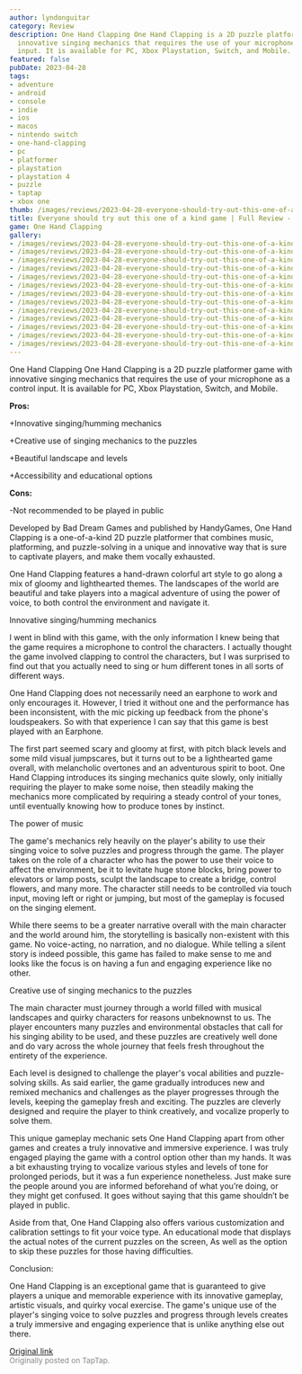 ```yaml
---
author: lyndonguitar
category: Review
description: One Hand Clapping One Hand Clapping is a 2D puzzle platformer game with
  innovative singing mechanics that requires the use of your microphone as a control
  input. It is available for PC, Xbox Playstation, Switch, and Mobile.
featured: false
pubDate: 2023-04-28
tags:
- adventure
- android
- console
- indie
- ios
- macos
- nintendo switch
- one-hand-clapping
- pc
- platformer
- playstation
- playstation 4
- puzzle
- taptap
- xbox one
thumb: /images/reviews/2023-04-28-everyone-should-try-out-this-one-of-a-kind-game--full-review---one-hand-clapping-0.avif
title: Everyone should try out this one of a kind game | Full Review - One Hand Clapping
game: One Hand Clapping
gallery:
- /images/reviews/2023-04-28-everyone-should-try-out-this-one-of-a-kind-game--full-review---one-hand-clapping-0.avif
- /images/reviews/2023-04-28-everyone-should-try-out-this-one-of-a-kind-game--full-review---one-hand-clapping-1.avif
- /images/reviews/2023-04-28-everyone-should-try-out-this-one-of-a-kind-game--full-review---one-hand-clapping-2.avif
- /images/reviews/2023-04-28-everyone-should-try-out-this-one-of-a-kind-game--full-review---one-hand-clapping-3.avif
- /images/reviews/2023-04-28-everyone-should-try-out-this-one-of-a-kind-game--full-review---one-hand-clapping-4.avif
- /images/reviews/2023-04-28-everyone-should-try-out-this-one-of-a-kind-game--full-review---one-hand-clapping-5.avif
- /images/reviews/2023-04-28-everyone-should-try-out-this-one-of-a-kind-game--full-review---one-hand-clapping-6.avif
- /images/reviews/2023-04-28-everyone-should-try-out-this-one-of-a-kind-game--full-review---one-hand-clapping-7.avif
- /images/reviews/2023-04-28-everyone-should-try-out-this-one-of-a-kind-game--full-review---one-hand-clapping-8.avif
- /images/reviews/2023-04-28-everyone-should-try-out-this-one-of-a-kind-game--full-review---one-hand-clapping-9.avif
- /images/reviews/2023-04-28-everyone-should-try-out-this-one-of-a-kind-game--full-review---one-hand-clapping-10.avif
- /images/reviews/2023-04-28-everyone-should-try-out-this-one-of-a-kind-game--full-review---one-hand-clapping-11.avif
- /images/reviews/2023-04-28-everyone-should-try-out-this-one-of-a-kind-game--full-review---one-hand-clapping-12.avif
---
```

One Hand Clapping
One Hand Clapping is a 2D puzzle platformer game with innovative singing mechanics that requires the use of your microphone as a control input. It is available for PC, Xbox Playstation, Switch, and Mobile.


**Pros:**


+Innovative singing/humming mechanics

+Creative use of singing mechanics to the puzzles

+Beautiful landscape and levels

+Accessibility and educational options


**Cons:**


-Not recommended to be played in public

Developed by Bad Dream Games and published by HandyGames, One Hand Clapping is a one-of-a-kind 2D puzzle platformer that combines music, platforming, and puzzle-solving in a unique and innovative way that is sure to captivate players, and make them vocally exhausted.

One Hand Clapping features a hand-drawn colorful art style to go along a mix of gloomy and lighthearted themes. The landscapes of the world are beautiful and take players into a magical adventure of using the power of voice, to both control the environment and navigate it.

Innovative singing/humming mechanics

I went in blind with this game, with the only information I knew being that the game requires a microphone to control the characters. I actually thought the game involved clapping to control the characters, but I was surprised to find out that you actually need to sing or hum different tones in all sorts of different ways.

One Hand Clapping does not necessarily need an earphone to work and only encourages it. However, I tried it without one and the performance has been inconsistent, with the mic picking up feedback from the phone's loudspeakers. So with that experience I can say that this game is best played with an Earphone.

The first part seemed scary and gloomy at first, with pitch black levels and some mild visual jumpscares, but it turns out to be a lighthearted game overall, with melancholic overtones and an adventurous spirit to boot. One Hand Clapping introduces its singing mechanics quite slowly, only initially requiring the player to make some noise, then steadily making the mechanics more complicated by requiring a steady control of your tones, until eventually knowing how to produce tones by instinct.

The power of music

The game's mechanics rely heavily on the player's ability to use their singing voice to solve puzzles and progress through the game. The player takes on the role of a character who has the power to use their voice to affect the environment, be it to levitate huge stone blocks, bring power to elevators or lamp posts, sculpt the landscape to create a bridge, control flowers, and many more. The character still needs to be controlled via touch input, moving left or right or jumping, but most of the gameplay is focused on the singing element.

While there seems to be a greater narrative overall with the main character and the world around him, the storytelling is basically non-existent with this game. No voice-acting, no narration, and no dialogue. While telling a silent story is indeed possible, this game has failed to make sense to me and looks like the focus is on having a fun and engaging experience like no other.

Creative use of singing mechanics to the puzzles

The main character must journey through a world filled with musical landscapes and quirky characters for reasons unbeknownst to us. The player encounters many puzzles and environmental obstacles that call for his singing ability to be used, and these puzzles are creatively well done and do vary across the whole journey that feels fresh throughout the entirety of the experience.

Each level is designed to challenge the player's vocal abilities and puzzle-solving skills. As said earlier, the game gradually introduces new and remixed mechanics and challenges as the player progresses through the levels, keeping the gameplay fresh and exciting. The puzzles are cleverly designed and require the player to think creatively, and vocalize properly to solve them.

This unique gameplay mechanic sets One Hand Clapping apart from other games and creates a truly innovative and immersive experience. I was truly engaged playing the game with a control option other than my hands. It was a bit exhausting trying to vocalize various styles and levels of tone for prolonged periods, but it was a fun experience nonetheless. Just make sure the people around you are informed beforehand of what you’re doing, or they might get confused. It goes without saying that this game shouldn’t be played in public.

Aside from that, One Hand Clapping also offers various customization and calibration settings to fit your voice type. An educational mode that displays the actual notes of the current puzzles on the screen, As well as the option to skip these puzzles for those having difficulties.

Conclusion:

One Hand Clapping is an exceptional game that is guaranteed to give players a unique and memorable experience with its innovative gameplay, artistic visuals, and quirky vocal exercise. The game's unique use of the player's singing voice to solve puzzles and progress through levels creates a truly immersive and engaging experience that is unlike anything else out there.

[Original link](https://www.taptap.io/post/5271995)<br><span style="font-size: 0.95em; color: #888;">Originally posted on TapTap.</span>